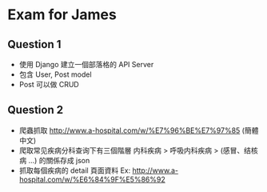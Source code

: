 # Exam for James

## Question 1
- 使用 Django 建立一個部落格的 API Server
- 包含 User, Post model
- Post 可以做 CRUD


## Question 2
- 爬蟲抓取 http://www.a-hospital.com/w/%E7%96%BE%E7%97%85 (簡體中文)
- 爬取常见疾病分科查询下有三個階層 内科疾病 > 呼吸内科疾病 > (感冒、结核病 ...) 的關係存成 json
- 抓取每個疾病的 detail 頁面資料 Ex: http://www.a-hospital.com/w/%E6%84%9F%E5%86%92

